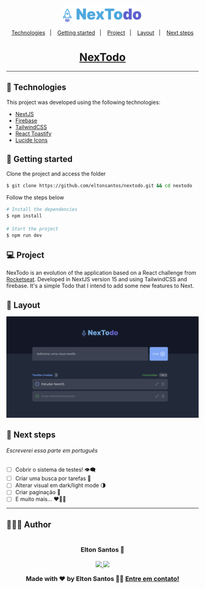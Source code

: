 <p align="center">
  <img alt="NexTodo" src=".github/logo.svg" width="206px">
</p>

<p align="center">
  <a href="#-technologies">Technologies</a>&nbsp;&nbsp;&nbsp;|&nbsp;&nbsp;&nbsp;
  <a href="#-getting-started">Getting started</a>&nbsp;&nbsp;&nbsp;|&nbsp;&nbsp;&nbsp;
  <a href="#-project">Project</a>&nbsp;&nbsp;&nbsp;|&nbsp;&nbsp;&nbsp;
  <a href="#-layout">Layout</a>&nbsp;&nbsp;&nbsp;|&nbsp;&nbsp;&nbsp;
  <a href="#-next-steps">Next steps</a>
</p>

<h1 align="center">
  <a href="https://nextodo-eltonsantos.vercel.app" target="_blank">
    NexTodo
  </a>
</h1>

---

## 🧪 Technologies

This project was developed using the following technologies:

- [NextJS](https://nextjs.org/)
- [Firebase](https://firebase.google.com/)
- [TailwindCSS](https://tailwindcss.com/)
- [React Toastify](https://fkhadra.github.io/react-toastify/introduction)
- [Lucide Icons](https://lucide.dev/)

## 🚀 Getting started

Clone the project and access the folder

```bash
$ git clone https://github.com/eltonsantos/nextodo.git && cd nextodo
```

Follow the steps below

```bash
# Install the dependencies
$ npm install

# Start the project
$ npm run dev
```

## 💻 Project

NexTodo is an evolution of the application based on a React challenge from [Rocketseat](https://rocketseat.com.br/). Developed in NextJS version 15 and using TailwindCSS and firebase. It's a simple Todo that I intend to add some new features to Next.

## 🔖 Layout

<p align="center">
  <img alt="nextodo" src=".github/nextodo-layout.png" width="1120px">
</p>

## 🐾 Next steps

###### Escreverei essa parte em português

- [ ] Cobrir o sistema de testes! 👁‍🗨
- [ ] Criar uma busca por tarefas 🔎
- [ ] Alterar visual em dark/light mode 🌗
- [ ] Criar paginação 🥖
- [ ] E muito mais... ❤💪🏼

---

## 👨🏻‍💻 Author

<h3 align="center">
  <img style="border-radius: 50%" src="https://avatars3.githubusercontent.com/u/1292594?s=460&u=0b1bfb0fc81256c59dc33f31ce344231bd5a5286&v=4" width="100px;" alt=""/>
  <br/>
  <strong>Elton Santos</strong> 🚀
  <br/>
  <br/>

 <a href="https://www.linkedin.com/in/eltonmelosantos" alt="LinkedIn" target="blank">
    <img src="https://img.shields.io/badge/-LinkedIn-blue?style=flat-square&logo=Linkedin&logoColor=white" />
  </a>

  <a href="mailto:elton.melo.santos@gmail.com?subject=Olá%20Elton" alt="Email" target="blank">
    <img src="https://img.shields.io/badge/-Gmail-c14438?style=flat-square&logo=Gmail&logoColor=white&link=mailto:elton.melo.santos@gmail.com" />
  </a>

<br/>

Made with ❤️ by Elton Santos 👋🏽 [Entre em contato!](https://www.linkedin.com/in/eltonmelosantos/)

</h3>